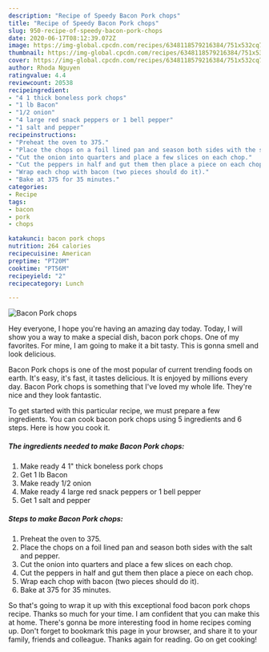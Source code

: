 ```yaml
---
description: "Recipe of Speedy Bacon Pork chops"
title: "Recipe of Speedy Bacon Pork chops"
slug: 950-recipe-of-speedy-bacon-pork-chops
date: 2020-06-17T08:12:39.072Z
image: https://img-global.cpcdn.com/recipes/6348118579216384/751x532cq70/bacon-pork-chops-recipe-main-photo.jpg
thumbnail: https://img-global.cpcdn.com/recipes/6348118579216384/751x532cq70/bacon-pork-chops-recipe-main-photo.jpg
cover: https://img-global.cpcdn.com/recipes/6348118579216384/751x532cq70/bacon-pork-chops-recipe-main-photo.jpg
author: Rhoda Nguyen
ratingvalue: 4.4
reviewcount: 20538
recipeingredient:
- "4 1 thick boneless pork chops"
- "1 lb Bacon"
- "1/2 onion"
- "4 large red snack peppers or 1 bell pepper"
- "1 salt and pepper"
recipeinstructions:
- "Preheat the oven to 375."
- "Place the chops on a foil lined pan and season both sides with the salt and pepper."
- "Cut the onion into quarters and place a few slices on each chop."
- "Cut the peppers in half and gut them then place a piece on each chop."
- "Wrap each chop with bacon (two pieces should do it)."
- "Bake at 375 for 35 minutes."
categories:
- Recipe
tags:
- bacon
- pork
- chops

katakunci: bacon pork chops 
nutrition: 264 calories
recipecuisine: American
preptime: "PT20M"
cooktime: "PT56M"
recipeyield: "2"
recipecategory: Lunch

---
```



![Bacon Pork chops](https://img-global.cpcdn.com/recipes/6348118579216384/751x532cq70/bacon-pork-chops-recipe-main-photo.jpg)

Hey everyone, I hope you're having an amazing day today. Today, I will show you a way to make a special dish, bacon pork chops. One of my favorites. For mine, I am going to make it a bit tasty. This is gonna smell and look delicious.

Bacon Pork chops is one of the most popular of current trending foods on earth. It's easy, it's fast, it tastes delicious. It is enjoyed by millions every day. Bacon Pork chops is something that I've loved my whole life. They're nice and they look fantastic.




To get started with this particular recipe, we must prepare a few ingredients. You can cook bacon pork chops using 5 ingredients and 6 steps. Here is how you cook it.

<!--inarticleads1-->

##### The ingredients needed to make Bacon Pork chops:

1. Make ready 4 1&#34; thick boneless pork chops
1. Get 1 lb Bacon
1. Make ready 1/2 onion
1. Make ready 4 large red snack peppers or 1 bell pepper
1. Get 1 salt and pepper




<!--inarticleads2-->

##### Steps to make Bacon Pork chops:

1. Preheat the oven to 375.
1. Place the chops on a foil lined pan and season both sides with the salt and pepper.
1. Cut the onion into quarters and place a few slices on each chop.
1. Cut the peppers in half and gut them then place a piece on each chop.
1. Wrap each chop with bacon (two pieces should do it).
1. Bake at 375 for 35 minutes.




So that's going to wrap it up with this exceptional food bacon pork chops recipe. Thanks so much for your time. I am confident that you can make this at home. There's gonna be more interesting food in home recipes coming up. Don't forget to bookmark this page in your browser, and share it to your family, friends and colleague. Thanks again for reading. Go on get cooking!
